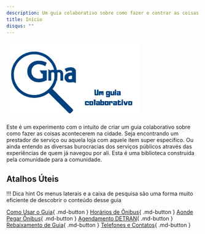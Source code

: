 ```yaml
---
description: Um guia colaborativo sobre como fazer e contrar as coisas em Guararema São Paulo
title: Início
disqus: ""
---
```


<meta property="og:image" content="img/capa.png">
<meta property="og:image:type" content="image/png">
<meta property="og:image:width" content="350">
<meta property="og:image:height" content="200">

![Apresentação](img/capa.png)

Este é um experimento com o intuito de criar um guia colaborativo sobre como fazer as coisas acontecerem na cidade. 
Seja encontrando um prestador de serviço ou aquela loja com aquele item super especifico. 
Ou ainda entendo as diversas burocracias dos serviços públicos através das experiências de quem já navegou por ali.
Esta é uma biblioteca construida pela comunidade para a comunidade.


## Atalhos Úteis


!!! Dica hint
    Os menus laterais e a caixa de pesquisa são uma forma muito eficiente de descobrir o conteúdo desse guia


[Como Usar o Guia](sobre/){ .md-button }
[Horários de Ônibus](onibus/){ .md-button }
[Aonde Pegar Ônibus](onibus/#onde-pegar-os-onibus){ .md-button }
[Agendamento DETRAN](detran/#agendar-visita-detran){ .md-button }
[Rebaixamento de Guia](servicos_publicos/#rebaixamento-de-guia){ .md-button }
[Telefones e Contatos](prefeitura/#telefones_publicos){ .md-button }

